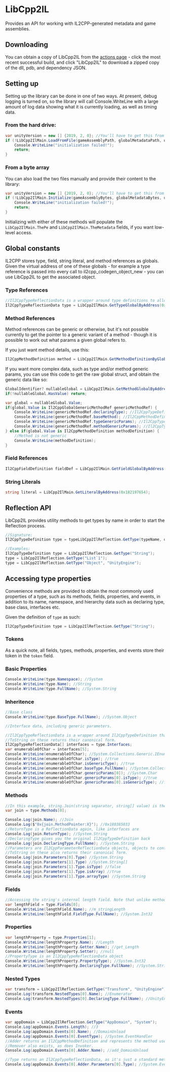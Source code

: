 # LibCpp2IL

Provides an API for working with IL2CPP-generated metadata and game assemblies.

## Downloading

You can obtain a copy of LibCpp2IL from the [actions page](https://github.com/SamboyCoding/Cpp2IL/actions) - click the most recent successful build, and click "LibCpp2IL" to download a zipped copy of the dll, pdb, and dependency JSON.

## Setting up

Setting up the library can be done in one of two ways. At present, debug logging is turned on, so the library will call Console.WriteLine with a large amount of log data showing what it is currently loading, as well as timing data.

### From the hard drive:
```cs 
var unityVersion = new [] {2019, 2, 0}; //You'll have to get this from globalgamemanagers or the unity engine exe's file version.
if (!LibCpp2IlMain.LoadFromFile(gameAssemblyPath, globalMetadataPath, unityVersion)) {
    Console.WriteLine("initialization failed!");
    return;
}
```
### From a byte array
You can also load the two files manually and provide their content to the library:
```cs 
var unityVersion = new [] {2019, 2, 0}; //You'll have to get this from globalgamemanagers or the unity engine exe's file version.
if (!LibCpp2IlMain.Initialize(gameAssemblyBytes, globalMetadataBytes, unityVersion)) {
    Console.WriteLine("initialization failed!");
    return;
}
```

Initializing with either of these methods will populate the `LibCpp2IlMain.ThePe` and `LibCpp2IlMain.TheMetadata` fields, if you want low-level access.

## Global constants

IL2CPP stores type, field, string literal, and method references as globals. Given the virtual address of one of these globals - for example a type reference is passed into every call to il2cpp_codegen_object_new - you can use LibCpp2IL to get the associated object.

### Type References

```cs
//Il2CppTypeReflectionData is a wrapper around type definitions to allow for generic params and arrays.
Il2CppTypeReflectionData type = LibCpp2IlMain.GetTypeGlobalByAddress(0x180623548);
```

### Method References

Method references can be generic or otherwise, but it's not possible currently to get the pointer to a generic variant of a method - though it is possible to work out what params a given global refers to.

If you just want method details, use this:
```cs
Il2CppMethodDefinition method = LibCpp2IlMain.GetMethodDefinitionByGlobalAddress(0x182938239);
```

If you want more complex data, such as type and/or method generic params, you can use this code to get the raw global struct, and obtain the generic data like so:
```cs
GlobalIdentifier? nullableGlobal = LibCpp2IlMain.GetMethodGlobalByAddress(0x182938239);
if(!nullableGlobal.HasValue) return;

var global = nullableGlobal.Value;
if(global.Value is Il2CppGlobalGenericMethodRef genericMethodRef) {
    Console.WriteLine(genericMethodRef.declaringType); //Il2CppTypeDefinition
    Console.WriteLine(genericMethodRef.baseMethod); //Il2CppMethodDefinition, equal to the one returned by the above method
    Console.WriteLine(genericMethodRef.typeGenericParams); //Il2CppTypeReflectionData[]
    Console.WriteLine(genericMethodRef.methodGenericParams); //Il2CppTypeReflectionData[]
} else if(global.Value is Il2CppMethodDefinition methodDefinition) {
    //Method is not generic
    Console.WriteLine(methodDefinition);
}
```

### Field References

```cs
Il2CppFieldDefinition fieldDef = LibCpp2IlMain.GetFieldGlobalByAddress(0x182933215);
```

### String Literals

```cs
string literal = LibCpp2IlMain.GetLiteralByAddress(0x182197654);
```

## Reflection API

LibCpp2IL provides utility methods to get types by name in order to start the Reflection process.

```cs
//Signature:
Il2CppTypeDefinition type = typeLibCpp2IlReflection.GetType(typeName, optionalNamespaceName);

//Examples:
Il2CppTypeDefinition type = LibCpp2IlReflection.GetType("String");
type = LibCpp2IlReflection.GetType("List`1");
type = LibCpp2IlReflection.GetType("Object", "UnityEngine");
```

## Accessing type properties

Convenience methods are provided to obtain the most commonly used properties of a type, such as its methods, fields, properties, and events, in addition to its name, namespace, and hierarchy data such as declaring type, base class, interfaces etc.

Given the definition of `type` as such:
```cs
Il2CppTypeDefinition type = LibCpp2IlReflection.GetType("String");
```

### Tokens

As a quick note, all fields, types, methods, properties, and events store their token in the `token` field.

### Basic Properties
```cs
Console.WriteLine(type.Namespace); //System
Console.WriteLine(type.Name); //String
Console.WriteLine(type.FullName); //System.String
```

### Inheritence
```cs
//Base class
Console.WriteLine(type.BaseType.FullName); //System.Object

//Interface data, including generic parameters.

//Il2CppTypeReflectionData is a wrapper around Il2CppTypeDefinition that allows for generics.
//ToString on these returns their canonical form.
Il2CppTypeReflectionData[] interfaces = type.Interfaces;
var enumerableOfChar = interfaces[5];
Console.WriteLine(enumerableOfChar); //System.Collections.Generic.IEnumerable`1<System.Char>
Console.WriteLine(enumerableOfChar.isType); //true
Console.WriteLine(enumerableOfChar.isGenericType); //true
Console.WriteLine(enumerableOfChar.baseType.FullName); //System.Collections.Generic.IEnumerable`1
Console.WriteLine(enumerableOfChar.genericParams[0]); //System.Char
Console.WriteLine(enumerableOfChar.genericParams[0].isType); //true
Console.WriteLine(enumerableOfChar.genericParams[0].isGenericType); //false
```

### Methods
```cs
//In this example, string.Join(string separator, string[] value) is the first-defined method in the metadata, but it could be a different order.
var join = type.Methods[0];

Console.Log(join.Name); //Join
Console.Log($"0x{join.MethodPointer:X}"); //0x180385033
//ReturnType is a ReflectionData again, like interfaces are
Console.Log(join.ReturnType); //System.String
//DeclaringType gives you the original Il2CppTypeDefinition back
Console.Log(join.DeclaringType.FullName); //System.String
//Parameters are Il2CppParameterReflectionData objects, objects to contain information on a parameter, such as its name, type, and default value.
//ToString on these also returns their canonical form.
Console.Log(join.Parameters[0].Type) //System.String
Console.Log(join.Parameters[1].Type) //System.String[]
Console.Log(join.Parameters[1].Type.isType) //false
Console.Log(join.Parameters[1].Type.isArray) //true
Console.Log(join.Parameters[1].Type.arrayType) //System.String
```

### Fields
```cs
//Accessing the string's internal length field. Note that unlike methods, fields DO have a defined order and they are presented in that order.
var lengthField = type.Fields[0];
Console.WriteLine(lengthField.Name); //m_stringLength
Console.WriteLine(lengthField.FieldType.FullName); //System.Int32
```

### Properties

```cs
var lengthProperty = type.Properties[1];
Console.WriteLine(lengthProperty.Name); //Length
Console.WriteLine(lengthProperty.Getter.Name); //get_Length
Console.WriteLine(lengthProperty.Setter); //null
//PropertyType is an Il2CppTypeReflectionData object
Console.WriteLine(lengthProperty.PropertyType); //System.Int32
Console.WriteLine(lengthProperty.DeclaringType.FullName); //System.String
```

### Nested Types
```cs
var transform = LibCpp2IlReflection.GetType("Transform", "UnityEngine");
Console.Log(transform.NestedTypes[0].Name); //Enumerator
Console.Log(transform.NestedTypes[0].DeclaringType.FullName); //UnityEngine.Transform
```

### Events
```cs
var appDomain = LibCpp2IlReflection.GetType("AppDomain", "System");
Console.Log(appDomain.Events.Length); //3
Console.Log(appDomain.Events[0].Name); //DomainUnload
Console.Log(appDomain.Events[0].EventType); //System.EventHandler
//Adder returns an Il2CppMethodDefinition and represents the method used to add a listener to the event.
//Remover also exists, as does Invoker.
Console.Log(appDomain.Events[0].Adder.Name); //add_DomainUnload

//Type returns an Il2CppTypeReflectionData, as it's just a standard method parameter.
Console.Log(appDomain.Events[0].Adder.Parameters[0].Type); //System.EventHandler
```
